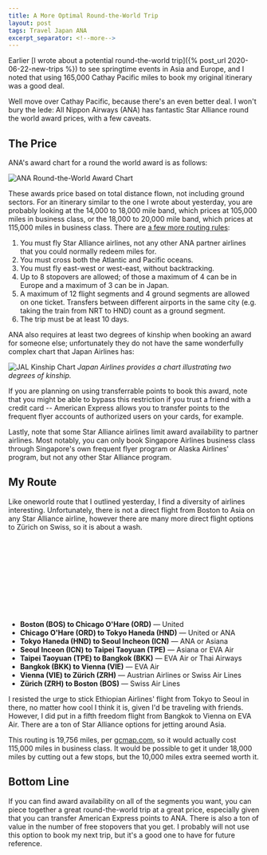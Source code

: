 ```yaml
---
title: A More Optimal Round-the-World Trip
layout: post
tags: Travel Japan ANA
excerpt_separator: <!--more-->
---
```


Earlier [I wrote about a potential round-the-world trip]({% post_url 2020-06-22-new-trips %}) to see springtime events
in Asia and Europe, and I noted that using 165,000 Cathay Pacific miles to book my original itinerary was a good deal.

Well move over Cathay Pacific, because there's an even better deal.<!--more--> I won't bury the lede: All Nippon Airways
(ANA) has fantastic Star Alliance round the world award prices, with a few caveats.

<script src="https://d3js.org/d3.v4.js"></script>
<script src="https://d3js.org/d3-scale-chromatic.v1.min.js"></script>
<script src="https://d3js.org/d3-geo-projection.v2.min.js"></script>

## The Price

ANA's award chart for a round the world award is as follows:

![ANA Round-the-World Award Chart]({{site.baseurl}}/assets/ana-rtw-20200623.png)

These awards price based on total distance flown, not including ground sectors. For an itinerary similar to the one I
wrote about yesterday, you are probably looking at the 14,000 to 18,000 mile band, which prices at 105,000 miles in
business class, or the 18,000 to 20,000 mile band, which prices at 115,000 miles in business class. There are
[a few more routing rules](https://www.ana.co.jp/en/us/amc/reference/tukau/award/tk/zone.html):

1. You must fly Star Alliance airlines, not any other ANA partner airlines that you could normally redeem miles for.
2. You must cross both the Atlantic and Pacific oceans.
3. You must fly east-west or west-east, without backtracking.
4. Up to 8 stopovers are allowed; of those a maximum of 4 can be in Europe and a maximum of 3 can be in Japan.
5. A maximum of 12 flight segments and 4 ground segments are allowed on one ticket. Transfers between different airports
   in the same city (e.g. taking the train from NRT to HND) count as a ground segment.
6. The trip must be at least 10 days.

ANA also requires at least two degrees of kinship when booking an award for someone else; unfortunately they do not
have the same wonderfully complex chart that Japan Airlines has:

![JAL Kinship Chart]({{site.baseurl}}/assets/jal-two-degrees-kinship.png)
_Japan Airlines provides a chart illustrating two degrees of kinship._

If you are planning on using transferrable points to book this award, note that you might be able to bypass this
restriction if you trust a friend with a credit card -- American Express allows you to transfer points to the frequent
flyer accounts of authorized users on your cards, for example.

Lastly, note that some Star Alliance airlines limit award availability to partner airlines. Most notably, you can only
book Singapore Airlines business class through Singapore's own frequent flyer program or Alaska Airlines' program, but
not any other Star Alliance program.

## My Route

Like oneworld route that I outlined yesterday, I find a diversity of airlines interesting. Unfortunately, there is not
a direct flight from Boston to Asia on any Star Alliance airline, however there are many more direct flight options
to Z&uuml;rich on Swiss, so it is about a wash.

<div class="svg-container" style="max-width: 1000px; margin: 1em auto;">
    <svg id="route-map" data-hemisphere="pacific" data-label-points="true" style="width: 100%; max-width: 1000px;"></svg>
</div>

- **Boston (BOS) to Chicago O'Hare (ORD)** &mdash; United
- **Chicago O'Hare (ORD) to Tokyo Haneda (HND)** &mdash; United or ANA
- **Tokyo Haneda (HND) to Seoul Incheon (ICN)** &mdash; ANA or Asiana
- **Seoul Inceon (ICN) to Taipei Taoyuan (TPE)** &mdash; Asiana or EVA Air
- **Taipei Taoyuan (TPE) to Bangkok (BKK)** &mdash; EVA Air or Thai Airways
- **Bangkok (BKK) to Vienna (VIE)** &mdash; EVA Air
- **Vienna (VIE) to Z&uuml;rich (ZRH)** &mdash; Austrian Airlines or Swiss Air Lines
- **Z&uuml;rich (ZRH) to Boston (BOS)** &mdash; Swiss Air Lines

I resisted the urge to stick Ethiopian Airlines' flight from Tokyo to Seoul in there, no matter how cool I think it is,
given I'd be traveling with friends. However, I did put in a fifth freedom flight from Bangkok to Vienna on EVA Air.
There are a ton of Star Alliance options for jetting around Asia.

This routing is 19,756 miles, per [gcmap.com](http://www.gcmap.com), so it would actually cost 115,000 miles in business
class. It would be possible to get it under 18,000 miles by cutting out a few stops, but the 10,000 miles extra seemed
worth it.

## Bottom Line

If you can find award availability on all of the segments you want, you can piece together a great round-the-world trip
at a great price, especially given that you can transfer American Express points to ANA. There is also a ton of value in
the number of free stopovers that you get. I probably will not use this option to book my next trip, but it's a good one
to have for future reference.

<script>
const maps = {
    "route-map": [
        ["BOS", -71.006388, 42.362944],
        ["ORD", -87.906596, 41.974522],
        ["HND", 139.781111, 35.553333],
        ["ICN", 126.450517, 37.469075],
        ["TPE", 121.232822, 25.077731],
        ["BKK", 100.747283, 13.681108],
        ["VIE", 16.569722, 48.110278],
        ["ZRH", 8.549167, 47.464722],
        ["BOS", -71.006388, 42.362944],
    ]
};

const textPositionOrder = [
    [2, -3, "red"],
    [-3, -2, "blue"],
    [0, 7, "green"],
    [0, 5, "orange"]
];
let closeLabelRadius = 11;

for (let key in maps) {
    if (!maps.hasOwnProperty(key))
        continue;
    
    let airports = maps[key];
    
    let svg = d3.select("svg#" + key);
    
    if (svg == null)
        continue;
    
    let width  = svg.node().getBoundingClientRect().width || 1000,
        height = width * 0.7;

    svg.attr("height", height);
    
    let projection = d3.geoOrthographic()
        .rotate([105, -90])
        .translate([width / 2, height / 2]);

    let links = airports.reduce(function (acc, point) {
        if (typeof(point) === "string" && point.startsWith("-"))
            acc.push([]);
        else
            acc[acc.length-1].push(point);
        return acc;
    }, [[]]).map(function (link) {
        return {
            type: "LineString",
            coordinates: link.map(function (l) { return [l[1], l[2]]; })
        };
    });

    let path = d3.geoPath()
        .projection(projection);
    
    d3.json("https://raw.githubusercontent.com/holtzy/D3-graph-gallery/master/DATA/world.geojson", function (data) {
        var group = svg.append("g");
        group
            .selectAll("path")
            .data(data.features)
            .enter()
            .append("path")
                .attr("fill", "#cccccc")
                .attr("d", d3.geoPath().projection(projection))
                .style("stroke", "#fff")
                .style("stroke-width", 1);
        
        // Add the path
        for (let i = 0; i < links.length; i++) {
            let link = links[i];
            group.append("path")
                .attr("d", path(link))
                .style("fill", "none")
                .style("stroke", "white")
                .style("stroke-width", 6);
            // Add the path
            group.append("path")
                .attr("d", path(link))
                .style("fill", "none")
                .style("stroke", "#00aaff")
                .style("stroke-width", 3);
        }

        // Airports and Labels
        for (let i = 0; i < airports.length; i++) {
            let item = airports[i];
            if (typeof(item) === "string" && item.startsWith("-"))
                continue;
            let point = projection([item[1], item[2]]);
            group.append("circle")
                .attr("cx", point[0])
                .attr("cy", point[1])
                .attr("r", 5)
                .style("fill", "#0088ee")
                .style("stroke", "white")
                .style("stroke-width", 2);
        }

        if (svg.attr("data-label-points") == "true")
        {
            let labelPositions = [];
            let pointsLabeled = {};
            for (let i = 0; i < airports.length; i++) {
                let item = airports[i];
                if (pointsLabeled.hasOwnProperty(item[0]))
                    continue;
                pointsLabeled[item[0]] = true;

                let lx = item[1], ly = item[2];
                for (var j = 0; j < textPositionOrder.length; j++)
                {
                    lx += textPositionOrder[j][0];
                    ly += textPositionOrder[j][1];
                    var closeLabels = labelPositions
                        .map(function (p) { return Math.sqrt((p[0] - lx) * (p[0] - lx) + (p[1] - ly) * (p[1] - ly)); });
                    closeLabels.sort();
                    if (closeLabels.length == 0 || closeLabels[0] > closeLabelRadius)
                    {
                        labelPositions.push([lx, ly]);
                        
                        var text = svg.append("text")
                            .attr("x", projection([lx, ly])[0])
                            .attr("y", projection([lx, ly])[1])
                            .text(item[0])
                            .style("font-weight", "bold")
                            .style("font-size", 12)
    //                        .style("fill", textPositionOrder[j][2])
                            .style("fill", "#000000");
                        if (textPositionOrder[j][0] < 0)
                            text.style("text-anchor", "end");
                        break;
                    }
                }
            }
        }

        svg.select("g")
            .attr("transform", "scale(" + 1.35 * width / 1000 + ")");
    });
}

function sizeChange() {
    for (let key in maps) {
        let svg    = d3.select("svg#" + key),
            width  = svg.node().getBoundingClientRect().width || 1000,
            height = width * 0.6;
        
        console.log("size change");
        svg.select("g")
            .attr("transform", "scale(" + 1.35 * width / 1000 + ")");
        svg.attr("height", height);
    }
}

d3.select(window).on("resize", sizeChange);

</script>